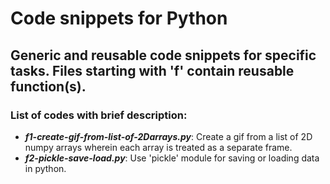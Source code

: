 # Code snippets for Python
## Generic and reusable code snippets for specific tasks. Files starting with 'f' contain reusable function(s).
### List of codes with brief description:
- ***f1-create-gif-from-list-of-2Darrays.py***: Create a gif from a list of 2D numpy arrays wherein each array is treated as a separate frame.
- ***f2-pickle-save-load.py***: Use 'pickle' module for saving or loading data in python.
